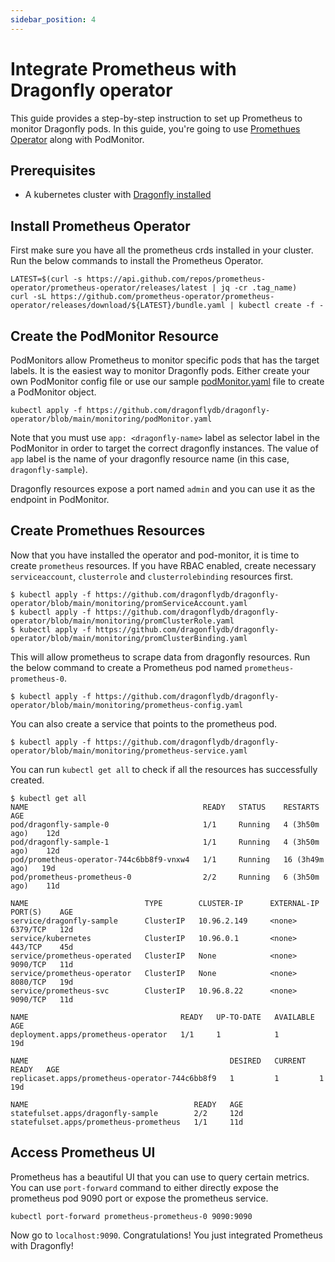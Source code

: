 ```yaml
---
sidebar_position: 4
---
```


# Integrate Prometheus with Dragonfly operator

This guide provides a step-by-step instruction to set up Prometheus to monitor
Dragonfly pods. In this guide, you're going to use [Promethues Operator](https://github.com/prometheus-operator/prometheus-operator) along with PodMonitor.

## Prerequisites

- A kubernetes cluster with [Dragonfly installed](./installation.md)

## Install Prometheus Operator
First make sure you have all the prometheus crds installed in your cluster. Run the
below commands to install the Prometheus Operator.

```
LATEST=$(curl -s https://api.github.com/repos/prometheus-operator/prometheus-operator/releases/latest | jq -cr .tag_name)
curl -sL https://github.com/prometheus-operator/prometheus-operator/releases/download/${LATEST}/bundle.yaml | kubectl create -f -
```

## Create the PodMonitor Resource

PodMonitors allow Prometheus to monitor specific pods that has the target labels. It
is the easiest way to monitor Dragonfly pods. Either create your own PodMonitor
config file or use our sample [podMonitor.yaml](https://github.com/dragonflydb/dragonfly-operator/blob/main/monitoring/podMonitor.yaml) file to create a PodMonitor
object.

```
kubectl apply -f https://github.com/dragonflydb/dragonfly-operator/blob/main/monitoring/podMonitor.yaml
```

Note that you must use `app: <dragonfly-name>` label as selector label in the
PodMonitor in order to target the correct dragonfly instances. The value of `app`
label is the name of your dragonfly resource name (in this case, `dragonfly-sample`).

Dragonfly resources expose a port named `admin` and you can use it as the endpoint in PodMonitor.

## Create Promethues Resources

Now that you have installed the operator and pod-monitor, it is time to create
`prometheus` resources. If you have RBAC enabled, create necessary `serviceaccount`,
`clusterrole` and `clusterrolebinding` resources first.

```
$ kubectl apply -f https://github.com/dragonflydb/dragonfly-operator/blob/main/monitoring/promServiceAccount.yaml
$ kubectl apply -f https://github.com/dragonflydb/dragonfly-operator/blob/main/monitoring/promClusterRole.yaml
$ kubectl apply -f https://github.com/dragonflydb/dragonfly-operator/blob/main/monitoring/promClusterBinding.yaml
```

This will allow prometheus to scrape data from dragonfly resources. Run the below
command to create a Prometheus pod named `prometheus-prometheus-0`.

```
$ kubectl apply -f https://github.com/dragonflydb/dragonfly-operator/blob/main/monitoring/prometheus-config.yaml
```

You can also create a service that points to the prometheus pod.

```
$ kubectl apply -f https://github.com/dragonflydb/dragonfly-operator/blob/main/monitoring/prometheus-service.yaml
```

You can run `kubectl get all` to check if all the resources has successfully
created.

```
$ kubectl get all
NAME                                       READY   STATUS    RESTARTS         AGE
pod/dragonfly-sample-0                     1/1     Running   4 (3h50m ago)    12d
pod/dragonfly-sample-1                     1/1     Running   4 (3h50m ago)    12d
pod/prometheus-operator-744c6bb8f9-vnxw4   1/1     Running   16 (3h49m ago)   19d
pod/prometheus-prometheus-0                2/2     Running   6 (3h50m ago)    11d

NAME                          TYPE        CLUSTER-IP      EXTERNAL-IP   PORT(S)    AGE
service/dragonfly-sample      ClusterIP   10.96.2.149     <none>        6379/TCP   12d
service/kubernetes            ClusterIP   10.96.0.1       <none>        443/TCP    45d
service/prometheus-operated   ClusterIP   None            <none>        9090/TCP   11d
service/prometheus-operator   ClusterIP   None            <none>        8080/TCP   19d
service/prometheus-svc        ClusterIP   10.96.8.22      <none>        9090/TCP   11d

NAME                                  READY   UP-TO-DATE   AVAILABLE   AGE
deployment.apps/prometheus-operator   1/1     1            1           19d

NAME                                             DESIRED   CURRENT   READY   AGE
replicaset.apps/prometheus-operator-744c6bb8f9   1         1         1       19d

NAME                                     READY   AGE
statefulset.apps/dragonfly-sample        2/2     12d
statefulset.apps/prometheus-prometheus   1/1     11d
```

## Access Prometheus UI

Prometheus has a beautiful UI that you can use to query certain metrics. You can
use `port-forward` command to either directly expose the prometheus pod 9090 port
or expose the prometheus service.

```
kubectl port-forward prometheus-prometheus-0 9090:9090
```
Now go to `localhost:9090`. Congratulations! You just integrated Prometheus with
Dragonfly!
